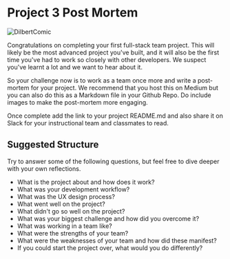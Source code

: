 # Project 3 Post Mortem

![DilbertComic](http://assets.amuniversal.com/da319cc06d5001301d7a001dd8b71c47)

Congratulations on completing your first full-stack team project. This will likely be the most advanced project you've built, and it will also be the first time you've had to work so closely with other developers. We suspect you've learnt a lot and we want to hear about it.

So your challenge now is to work as a team once more and write a post-mortem for your project. We recommend that you host this on Medium but you can also do this as a Markdown file in your Github Repo. Do include images to make the post-mortem more engaging.

Once complete add the link to your project README.md and also share it on Slack for your instructional team and classmates to read.

## Suggested Structure
Try to answer some of the following questions, but feel free to dive deeper with your own reflections.
- What is the project about and how does it work?
- What was your development workflow?
- What was the UX design process?
- What went well on the project?
- What didn't go so well on the project?
- What was your biggest challenge and how did you overcome it?
- What was working in a team like?
- What were the strengths of your team?
- What were the weaknesses of your team and how did these manifest?
- If you could start the project over, what would you do differently?
